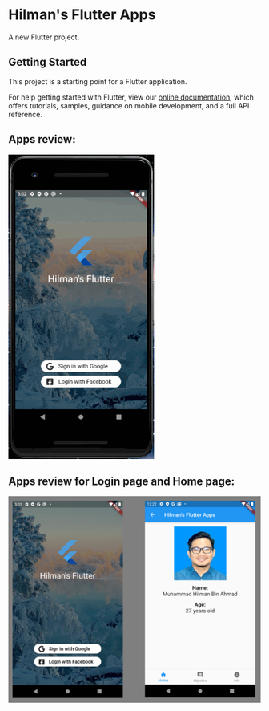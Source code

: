 # Hilman's Flutter Apps

A new Flutter project.

## Getting Started

This project is a starting point for a Flutter application.

For help getting started with Flutter, view our
[online documentation](https://flutter.dev/docs), which offers tutorials,
samples, guidance on mobile development, and a full API reference.

## Apps review:
![](hilman_flutter_app.gif)

## Apps review for Login page and Home page:
![design](https://github.com/hilmanmanang/login-app-flutter/blob/master/apps_preview.png)
